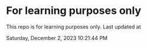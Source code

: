 # For learning purposes only
This repo is for learning purposes only.
Last updated at

Saturday, December 2, 2023 10:21:44 PM

